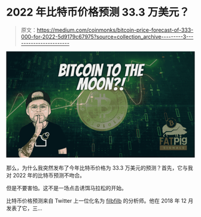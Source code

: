# 2022 年比特币价格预测 33.3 万美元？

> 原文：<https://medium.com/coinmonks/bitcoin-price-forecast-of-333-000-for-2022-5d9179c67975?source=collection_archive---------3----------------------->

![](img/139f89577f26fedf7ae6c824166e965d.png)

那么，为什么我突然发布了今年比特币价格为 33.3 万美元的预测？首先，它与我对 2022 年的比特币预测不吻合。

但是不要害怕。这不是一场点击诱饵马拉松的开始。

比特币价格预测来自 Twitter 上一位化名为 [filbfilb](https://twitter.com/filbfilb) 的分析师。他在 2018 年 12 月发表了它，三…